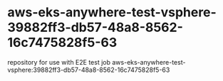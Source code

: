 # aws-eks-anywhere-test-vsphere-39882ff3-db57-48a8-8562-16c7475828f5-63
repository for use with E2E test job aws-eks-anywhere-test-vsphere:39882ff3-db57-48a8-8562-16c7475828f5-63
